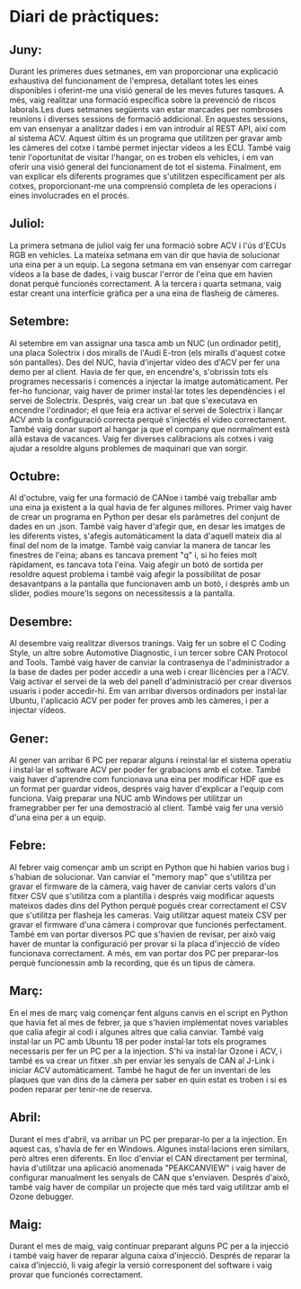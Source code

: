 # Diari de pràctiques:

## Juny:

Durant les primeres dues setmanes, em van proporcionar una explicació exhaustiva del funcionament de l'empresa, detallant totes les eines disponibles i oferint-me una visió general de les meves futures tasques. A més, vaig realitzar una formació específica sobre la prevenció de riscos laborals.Les dues setmanes següents van estar marcades per nombroses reunions i diverses sessions de formació addicional. En aquestes sessions, em van ensenyar a analitzar dades i em van introduir al REST API, així com al sistema ACV. 
Aquest últim és un programa que utilitzen per gravar amb les càmeres del cotxe i també permet injectar vídeos a les ECU. També vaig tenir l'oportunitat de visitar l'hangar, on es troben els vehicles, i em van oferir una visió general del funcionament de tot el sistema. Finalment, em van explicar els diferents programes que s'utilitzen específicament per als cotxes, proporcionant-me una comprensió completa de les operacions i eines involucrades en el procés.

## Juliol:

La primera setmana de juliol vaig fer una formació sobre ACV i l'ús d'ECUs RGB en vehicles. La mateixa setmana em van dir que havia de solucionar una eina per a un equip.
La segona setmana em van ensenyar com carregar vídeos a la base de dades, i vaig buscar l'error de l'eina que em havien donat perquè funcionés correctament.
A la tercera i quarta setmana, vaig estar creant una interfície gràfica per a una eina de flasheig de càmeres.

## Setembre:

Al setembre em van assignar una tasca amb un NUC (un ordinador petit), una placa Solectrix i dos miralls de l'Audi E-tron (els miralls d'aquest cotxe són pantalles). Des del NUC, havia d'injertar vídeo des d'ACV per fer una demo per al client. Havia de fer que, en encendre's, s'obrissin tots els programes necessaris i comencés a injectar la imatge automàticament.
Per fer-ho funcionar, vaig haver de primer instal·lar totes les dependències i el servei de Solectrix. Després, vaig crear un .bat que s'executava en encendre l'ordinador; el que feia era activar el servei de Solectrix i llançar ACV amb la configuració correcta perquè s'injectés el vídeo correctament.
També vaig donar suport al hangar ja que el company que normalment està allà estava de vacances. Vaig fer diverses calibracions als cotxes i vaig ajudar a resoldre alguns problemes de maquinari que van sorgir.

## Octubre:

Al d'octubre, vaig fer una formació de CANoe i també vaig treballar amb una eina ja existent a la qual havia de fer algunes millores. Primer vaig haver de crear un programa en Python per desar els paràmetres del conjunt de dades en un .json. També vaig haver d'afegir que, en desar les imatges de les diferents vistes, s'afegís automàticament la data d'aquell mateix dia al final del nom de la imatge. També vaig canviar la manera de tancar les finestres de l'eina; abans es tancava prement "q" i, si ho feies molt ràpidament, es tancava tota l'eina. Vaig afegir un botó de sortida per resoldre aquest problema i també vaig afegir la possibilitat de posar desavantpans a la pantalla que funcionaven amb un botó, i després amb un slider, podies moure'ls segons on necessitessis a la pantalla.

## Desembre:

Al desembre vaig realitzar diversos tranings. Vaig fer un sobre el C Coding Style, un altre sobre Automotive Diagnostic, i un tercer sobre CAN Protocol and Tools. També vaig haver de canviar la contrasenya de l'administrador a la base de dades per poder accedir a una web i crear llicències per a l'ACV. Vaig activar el servei de la web del panell d'administració per crear diversos usuaris i poder accedir-hi. Em van arribar diversos ordinadors per instal·lar Ubuntu, l'aplicació ACV per poder fer proves amb les càmeres, i per a injectar vídeos.

## Gener:

Al gener van arribar 6 PC per reparar alguns i reinstal·lar el sistema operatiu i instal·lar el software ACV per poder fer grabacions amb el cotxe. També vaig haver d'aprendre com funcionava una eina per modificar HDF que es un format per guardar videos, després vaig haver d'explicar a l'equip com funciona. Vaig preparar una NUC amb Windows per utilitzar un framegrabber per fer una demostració al client. També vaig fer una versió d'una eina per a un equip.

## Febre:

Al febrer vaig començar amb un script en Python que hi habien varios bug i s'habian de solucionar. Van canviar el "memory map" que s'utilitza per gravar el firmware de la càmera, vaig haver de canviar certs valors d'un fitxer CSV que s'utilitza com a plantilla i després vaig modificar aquests mateixos dades dins del Python perquè pogués crear correctament el CSV que s'utilitza per flasheja les cameras. Vaig utilitzar aquest mateix CSV per gravar el firmware d'una càmera i comprovar que funcionés perfectament. També em van portar diversos PC que s'havien de revisar, per això vaig haver de muntar la configuració per provar si la placa d'injecció de vídeo funcionava correctament. A més, em van portar dos PC per preparar-los perquè funcionessin amb la recording, que és un tipus de càmera.

## Març:

En el mes de març vaig començar fent alguns canvis en el script en Python que havia fet al mes de febrer, ja que s'havien implementat noves variables que calia afegir al codi i algunes altres que calia canviar. També vaig instal·lar un PC amb Ubuntu 18 per poder instal·lar tots els programes necessaris per fer un PC per a la injection. S'hi va instal·lar Ozone i ACV, i també es va crear un fitxer .sh per enviar les senyals de CAN al J-Link i iniciar ACV automàticament. També he hagut de fer un inventari de les plaques que van dins de la càmera per saber en quin estat es troben i si es poden reparar per tenir-ne de reserva.

## Abril:

Durant el mes d'abril, va arribar un PC per preparar-lo per a la injection. En aquest cas, s'havia de fer en Windows. Algunes instal·lacions eren similars, però altres eren diferents. En lloc d'enviar el CAN directament per terminal, havia d'utilitzar una aplicació anomenada "PEAKCANVIEW" i vaig haver de configurar manualment les senyals de CAN que s'enviaven. Després d'això, també vaig haver de compilar un projecte que més tard vaig utilitzar amb el Ozone debugger.

## Maig:

Durant el mes de maig, vaig continuar preparant alguns PC per a la injecció i també vaig haver de reparar alguna caixa d'injecció. Després de reparar la caixa d'injecció, li vaig afegir la versió corresponent del software i vaig provar que funcionés correctament.
